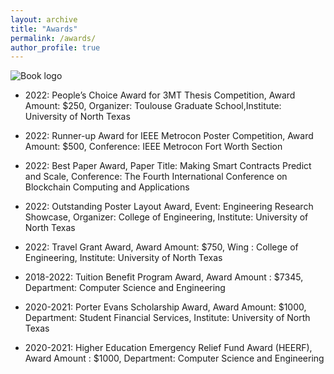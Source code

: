 ```yaml
---
layout: archive
title: "Awards"
permalink: /awards/
author_profile: true
---
```


![Book logo](/images/profile.png)

*	2022: People’s Choice Award for 3MT Thesis Competition, Award Amount: $250, Organizer: Toulouse Graduate School,Institute: University of North Texas

*	2022: Runner-up Award for IEEE Metrocon Poster Competition, Award Amount: $500, Conference: IEEE Metrocon Fort Worth Section

*	2022: Best Paper Award, Paper Title: Making Smart Contracts Predict and Scale, Conference: The Fourth International Conference on Blockchain Computing and Applications

*	2022: Outstanding Poster Layout Award, Event: Engineering Research Showcase, Organizer: College of Engineering, Institute: University of North Texas

* 2022: Travel Grant Award, Award Amount: $750,  Wing : College of Engineering, Institute:  University of North Texas

* 2018-2022: Tuition Benefit Program Award, Award Amount : $7345, Department: Computer Science and Engineering

*	2020-2021: Porter Evans Scholarship Award, Award Amount: $1000,  Department: Student Financial Services, Institute: University of North Texas

* 2020-2021: Higher Education Emergency Relief Fund Award (HEERF), Award Amount : $1000, Department: Computer Science and Engineering
